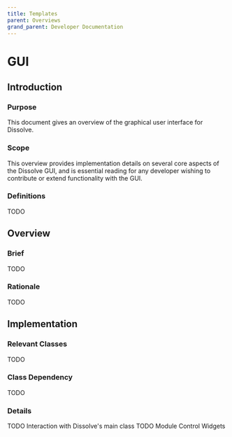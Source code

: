 ```yaml
---
title: Templates
parent: Overviews
grand_parent: Developer Documentation
---
```

# GUI

## Introduction

### Purpose
This document gives an overview of the graphical user interface for Dissolve.

### Scope
This overview provides implementation details on several core aspects of the Dissolve GUI, and is essential reading for any developer wishing to contribute or extend functionality with the GUI.

### Definitions

TODO

## Overview

### Brief

TODO

### Rationale

TODO

## Implementation

### Relevant Classes

TODO

### Class Dependency

TODO

### Details

TODO Interaction with Dissolve's main class
TODO Module Control Widgets
